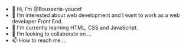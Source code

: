 - 👋 Hi, I’m @Bousseria-youcef
- 👀 I’m interested about web development  and I want to work as a web developer Front End.
- 🌱 I'm currently learning HTML, CSS  and JavaScript.
- 💞️ I’m looking to collaborate on ...
- 📫 How to reach me ...

<!---
Bousseria-youcef/Bousseria-youcef is a ✨ special ✨ repository because its `README.md` (this file) appears on your GitHub profile.
You can click the Preview link to take a look at your changes.
--->
